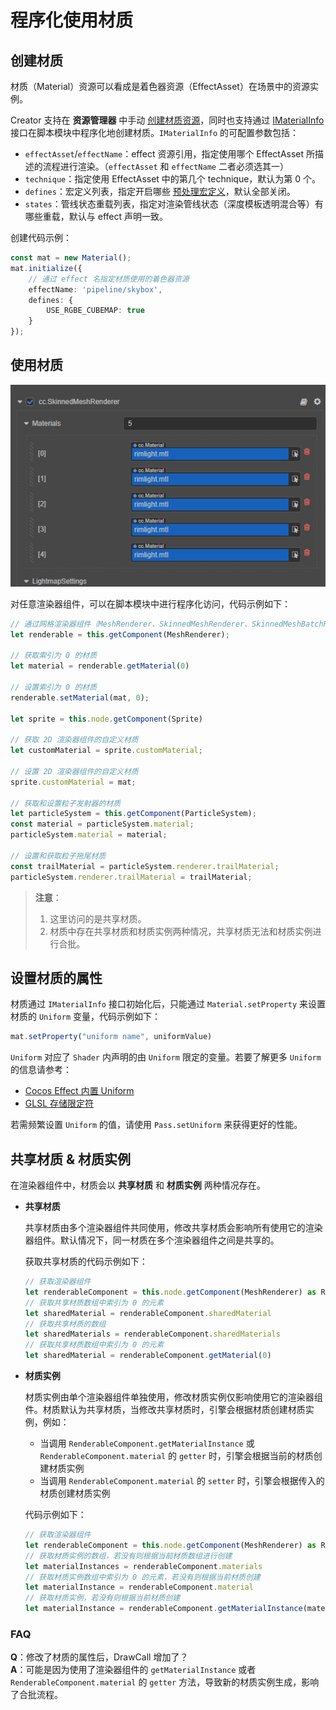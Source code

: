 # 程序化使用材质

## 创建材质

材质（Material）资源可以看成是着色器资源（EffectAsset）在场景中的资源实例。

Creator 支持在 **资源管理器** 中手动 [创建材质资源](../asset/material.md)，同时也支持通过 [IMaterialInfo](%__APIDOC__%/zh/#/docs/3.4/zh/material/Interface/IMaterialInfo) 接口在脚本模块中程序化地创建材质。`IMaterialInfo` 的可配置参数包括：

- `effectAsset`/`effectName`：effect 资源引用，指定使用哪个 EffectAsset 所描述的流程进行渲染。（`effectAsset` 和 `effectName` 二者必须选其一）
- `technique`：指定使用 EffectAsset 中的第几个 technique，默认为第 0 个。
- `defines`：宏定义列表，指定开启哪些 [预处理宏定义](../shader/macros.md)，默认全部关闭。
- `states`：管线状态重载列表，指定对渲染管线状态（深度模板透明混合等）有哪些重载，默认与 effect 声明一致。

创建代码示例：

```ts
const mat = new Material();
mat.initialize({
    // 通过 effect 名指定材质使用的着色器资源
    effectName: 'pipeline/skybox',
    defines: {
        USE_RGBE_CUBEMAP: true
    }
});
```

## 使用材质

![设置材质](img/add-material.png)

对任意渲染器组件，可以在脚本模块中进行程序化访问，代码示例如下：

```ts
// 通过网格渲染器组件（MeshRenderer、SkinnedMeshRenderer、SkinnedMeshBatchRenderer）可访问 3D 物体的材质
let renderable = this.getComponent(MeshRenderer);

// 获取索引为 0 的材质
let material = renderable.getMaterial(0)

// 设置索引为 0 的材质
renderable.setMaterial(mat, 0);

let sprite = this.node.getComponent(Sprite)

// 获取 2D 渲染器组件的自定义材质
let customMaterial = sprite.customMaterial;

// 设置 2D 渲染器组件的自定义材质
sprite.customMaterial = mat;

// 获取和设置粒子发射器的材质
let particleSystem = this.getComponent(ParticleSystem);
const material = particleSystem.material;
particleSystem.material = material;

// 设置和获取粒子拖尾材质
const trailMaterial = particleSystem.renderer.trailMaterial;
particleSystem.renderer.trailMaterial = trailMaterial;
```

> **注意**：
> 1. 这里访问的是共享材质。
> 2. 材质中存在共享材质和材质实例两种情况，共享材质无法和材质实例进行合批。

## 设置材质的属性

材质通过 `IMaterialInfo` 接口初始化后，只能通过 `Material.setProperty` 来设置材质的 `Uniform` 变量，代码示例如下：

```ts
mat.setProperty("uniform name", uniformValue)
```

`Uniform` 对应了 `Shader` 内声明的由 `Uniform` 限定的变量。若要了解更多 `Uniform` 的信息请参考：

- [Cocos Effect 内置 Uniform](../shader/uniform.md)
- [GLSL 存储限定符](../shader/glsl.md#存储限定符)

若需频繁设置 `Uniform` 的值，请使用 `Pass.setUniform` 来获得更好的性能。

## 共享材质 & 材质实例

在渲染器组件中，材质会以 **共享材质** 和 **材质实例** 两种情况存在。

- **共享材质**

    共享材质由多个渲染器组件共同使用，修改共享材质会影响所有使用它的渲染器组件。默认情况下，同一材质在多个渲染器组件之间是共享的。

    获取共享材质的代码示例如下：

    ```ts
    // 获取渲染器组件
    let renderableComponent = this.node.getComponent(MeshRenderer) as RenderableComponent
    // 获取共享材质数组中索引为 0 的元素
    let sharedMaterial = renderableComponent.sharedMaterial
    // 获取共享材质的数组
    let sharedMaterials = renderableComponent.sharedMaterials
    // 获取共享材质数组中索引为 0 的元素
    let sharedMaterial = renderableComponent.getMaterial(0)
    ```

- **材质实例**

    材质实例由单个渲染器组件单独使用，修改材质实例仅影响使用它的渲染器组件。材质默认为共享材质，当修改共享材质时，引擎会根据材质创建材质实例，例如：

    - 当调用 `RenderableComponent.getMaterialInstance` 或 `RenderableComponent.material` 的 `getter` 时，引擎会根据当前的材质创建材质实例
    - 当调用 `RenderableComponent.material` 的 `setter` 时，引擎会根据传入的材质创建材质实例

    代码示例如下：

    ```ts
    // 获取渲染器组件
    let renderableComponent = this.node.getComponent(MeshRenderer) as RenderableComponent
    // 获取材质实例的数组，若没有则根据当前材质数组进行创建
    let materialInstances = renderableComponent.materials
    // 获取材质实例数组中索引为 0 的元素，若没有则根据当前材质创建
    let materialInstance = renderableComponent.material     
    // 获取材质实例，若没有则根据当前材质创建
    let materialInstance = renderableComponent.getMaterialInstance(materialIndex);
    ```

### FAQ

**Q**：修改了材质的属性后，DrawCall 增加了？<br>
**A**：可能是因为使用了渲染器组件的 `getMaterialInstance` 或者 `RenderableComponent.material` 的 `getter` 方法，导致新的材质实例生成，影响了合批流程。
